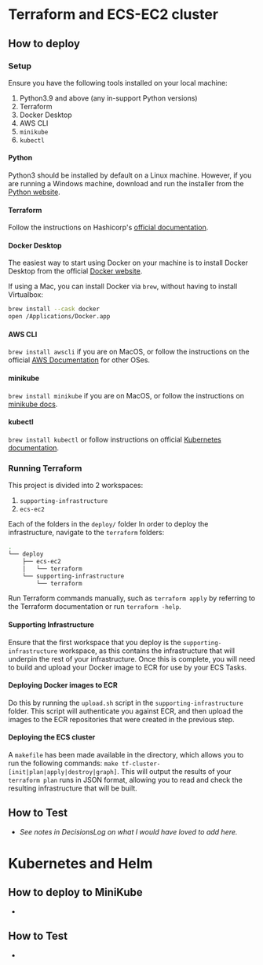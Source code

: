 # Terraform and ECS-EC2 cluster
## How to deploy
### Setup
Ensure you have the following tools installed on your local machine:
1. Python3.9 and above (any in-support Python versions)
2. Terraform
3. Docker Desktop
4. AWS CLI
5. `minikube`
6. `kubectl`

#### Python
Python3 should be installed by default on a Linux machine. However, if you are running a Windows machine, download and run the installer from the [Python website](https://www.python.org/downloads/windows/).

#### Terraform
Follow the instructions on Hashicorp's [official documentation](https://developer.hashicorp.com/terraform/tutorials/aws-get-started/install-cli).

#### Docker Desktop
The easiest way to start using Docker on your machine is to install Docker Desktop from the official [Docker website](https://docs.docker.com/desktop/).

If using a Mac, you can install Docker via `brew`, without having to install Virtualbox:
```bash
brew install --cask docker 
open /Applications/Docker.app
```

#### AWS CLI
`brew install awscli` if you are on MacOS, or follow the instructions on the official [AWS Documentation](https://docs.aws.amazon.com/cli/latest/userguide/getting-started-install.html) for other OSes.

#### minikube
`brew install minikube` if you are on MacOS, or follow the instructions on [minikube docs](https://minikube.sigs.k8s.io/docs/start/?arch=%2Fmacos%2Fx86-64%2Fstable%2Fhomebrew).

#### kubectl
`brew install kubectl` or follow instructions on official [Kubernetes documentation](https://kubernetes.io/docs/tasks/tools/#kubectl).

### Running Terraform
This project is divided into 2 workspaces:
1. `supporting-infrastructure`
2. `ecs-ec2`

Each of the folders in the `deploy/` folder In order to deploy the infrastructure, navigate to the `terraform` folders:
```bash
.
└── deploy
    ├── ecs-ec2
    │   └── terraform
    └── supporting-infrastructure
        └── terraform
```
Run Terraform commands manually, such as `terraform apply` by referring to the Terraform documentation or run `terraform -help`.

#### Supporting Infrastructure
Ensure that the first workspace that you deploy is the `supporting-infrastructure` workspace, as this contains the infrastructure that will underpin the rest of your infrastructure. Once this is complete, you will need to build and upload your Docker image to ECR for use by your ECS Tasks.

#### Deploying Docker images to ECR
Do this by running the `upload.sh` script in the `supporting-infrastructure` folder. This script will authenticate you against ECR, and then upload the images to the ECR repositories that were created in the previous step.

#### Deploying the ECS cluster
A `makefile` has been made available in the directory, which allows you to run the following commands: `make tf-cluster-[init|plan|apply|destroy|graph]`. This will output the results of your `terraform plan` runs in JSON format, allowing you to read and check the resulting infrastructure that will be built. 

## How to Test 
- _See notes in DecisionsLog on what I would have loved to add here._

# Kubernetes and Helm
## How to deploy to MiniKube
- 

## How to Test 
- 